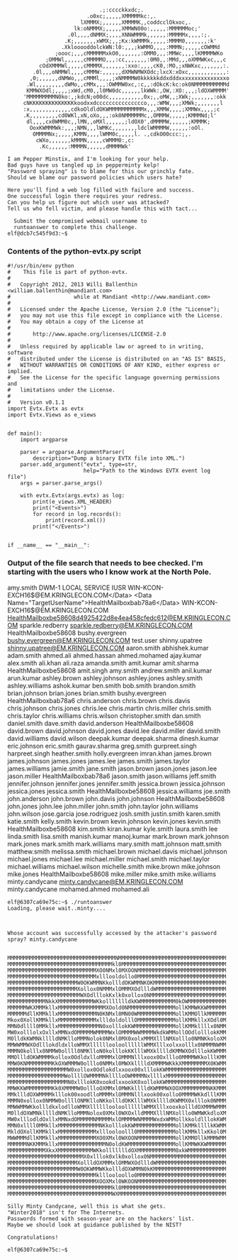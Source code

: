 

```
                                                                                
                             .;:cccckkxdc;.                                     
                         .o0xc;,,,,,XMMMMMkc:,.                                 
                       lXMMMX;,,,,,,XMMMMK,,coddcclOkxoc,.                      
                     lk:oNMMMX;,,,,,XMMWN00o:,,,,,:MMMMMMoc;'                   
                   .0l,,,,dNMMX;,,,,XNNWMMMk,,,,,,:MMMMMx,,,,:;.                
                  .K;,,,,,,,xWMX;,,;Kx:kWMMMk,,,,,:MMMM0,,,,,,,:k'              
                 .XklooooddolckWN:l0:,,,;kWMMO,,,,:MMMN;,,,,,cOWMMd             
               ;oooc;,,,cMMMMMMxkO0,,,,,,,:OMM0,,,:MMWc,,,,lKMMMMWKo            
            ;OMMWl,,,,,,cMMMMMO,,,:cc,,,,,,,:0M0,,:MMd,,,oXMMWKxc,,,c           
          cOdXMMMWl,,,,,cMMMMX,,,,,,,:xxo:,,,,cK0,:MO,;xNWKxc,,,,,,,:.          
        .0l,,,oNMMWl,,,,cMMMW:,,,,,,dXMWNMWXOdc;lxcX:xOxc,,,,,,,,,,,,:          
       ,0;,,,,,,dNMWo,,,cMMMl,,,,;xNMMMMW0kkkkkkddxdddxxxxxxxxxxxxxxxo          
      .Wl,,,,,,,,,dWMo,,cMMx,,,:OWMMW0xc,:c,,:dOkcK:kc:ok0NMMMMMMMMMMd          
      KMMWXOdl;,,,,;xWd,cM0,,l0MW0dc,,,,,,lkWWk:,OW,:XO:,,,;ldOXWMMMM'          
     'MMMMMMMMMN0ko:,;kdcN;o00dc,,,,,,,,,,,0x;,,oMW,,;XWk;,,,,,,,:okk           
     cNKKKKKKKKKKKKKKkoodxxdccccccccccccccco,,,:WMW,,,;XMWk;,,,,,,,l            
     :x,,,,,,,,,,,,,cdkoOldldOKWMMMMMMMMMMMx,,,XMMW,,,,;XMMWx,,,,;c             
     .K,,,,,,,,,cd0WKl,xN,oXo,,,:ok0NMMMMMMc,,OMMMW,,,,,;KMMMNd;l'              
      dl,,,,cx0WMM0c,,lMN,,oMXl,,,,,,;ldOX0',dMMMMW,,,,,,;KMMMK;                
       OoxKWMMMWk:,,,;NMN,,,lWMKc,,,,,,,,ldclWMMMMW,,,,,,:oOl.                  
        OMMMMNx;,,,,,KMMN,,,,lWMM0c,,,,,l. .,cdkO00ccc:;,.                      
         cWXo,,,,,,,kMMMN,,,,,cWMMM0:,c:                                        
          .Kc,,,,,,:MMMMN,,,,,,dMMMMWk'                                         

I am Pepper Minstix, and I'm looking for your help.
Bad guys have us tangled up in pepperminty kelp!
"Password spraying" is to blame for this our grinchly fate.
Should we blame our password policies which users hate?

Here you'll find a web log filled with failure and success.
One successful login there requires your redress.
Can you help us figure out which user was attacked?
Tell us who fell victim, and please handle this with tact...

  Submit the compromised webmail username to 
  runtoanswer to complete this challenge.
elf@dcb7c545f9d3:~$ 
```


### Contents of the python-evtx.py script
```
#!/usr/bin/env python
#    This file is part of python-evtx.
#
#   Copyright 2012, 2013 Willi Ballenthin <william.ballenthin@mandiant.com>
#                    while at Mandiant <http://www.mandiant.com>
#
#   Licensed under the Apache License, Version 2.0 (the "License");
#   you may not use this file except in compliance with the License.
#   You may obtain a copy of the License at
#
#       http://www.apache.org/licenses/LICENSE-2.0
#
#   Unless required by applicable law or agreed to in writing, software
#   distributed under the License is distributed on an "AS IS" BASIS,
#   WITHOUT WARRANTIES OR CONDITIONS OF ANY KIND, either express or implied.
#   See the License for the specific language governing permissions and
#   limitations under the License.
#
#   Version v0.1.1
import Evtx.Evtx as evtx
import Evtx.Views as e_views


def main():
    import argparse

    parser = argparse.ArgumentParser(
        description="Dump a binary EVTX file into XML.")
    parser.add_argument("evtx", type=str,
                        help="Path to the Windows EVTX event log file")
    args = parser.parse_args()

    with evtx.Evtx(args.evtx) as log:
        print(e_views.XML_HEADER)
        print("<Events>")
        for record in log.records():
            print(record.xml())
        print("</Events>")


if __name__ == "__main__":
```


### Output of the file search that needs to bee checked.  I'm starting with the users who I know work at the North Pole.

<Data Name="TargetUserName">amy.smith</Data>
<Data Name="TargetUserName">DWM-1</Data>
<Data Name="TargetUserName">LOCAL SERVICE</Data>
<Data Name="TargetUserName">IUSR</Data>
<EventData><Data Name="TargetUserName">WIN-KCON-EXCH16$@EM.KRINGLECON.COM</Data>
<Data Name="TargetUserName">HealthMailboxbab78a6</Data>
WIN-KCON-EXCH16$@EM.KRINGLECON.COM
<Data Name="TargetUserName">HealthMailboxbe58608d4925422d8e4ea458cfedc612@EM.KRINGLECON.COM</Data>
<EventData><Data Name="TargetUserName">sparkle.redberry</Data>
<EventData><Data Name="TargetUserName">sparkle.redberry@EM.KRINGLECON.COM</Data>
<Data Name="TargetUserName">HealthMailboxbe58608</Data>
<EventData><Data Name="TargetUserName">bushy.evergreen</Data>
<EventData><Data Name="TargetUserName">bushy.evergreen@EM.KRINGLECON.COM</Data>
<Data Name="TargetUserName">test.user</Data>
<EventData><Data Name="TargetUserName">shinny.upatree</Data>
<EventData><Data Name="TargetUserName">shinny.upatree@EM.KRINGLECON.COM</Data>
<Data Name="TargetUserName">aaron.smith</Data>
<Data Name="TargetUserName">abhishek.kumar</Data>
<Data Name="TargetUserName">adam.smith</Data>
<Data Name="TargetUserName">ahmed.ali</Data>
<Data Name="TargetUserName">ahmed.hassan</Data>
<Data Name="TargetUserName">ahmed.mohamed</Data>
<Data Name="TargetUserName">ajay.kumar</Data>
<Data Name="TargetUserName">alex.smith</Data>
<Data Name="TargetUserName">ali.khan</Data>
<Data Name="TargetUserName">ali.raza</Data>
<Data Name="TargetUserName">amanda.smith</Data>
<Data Name="TargetUserName">amit.kumar</Data>
<Data Name="TargetUserName">amit.sharma</Data>
<Data Name="TargetUserName">HealthMailboxbe58608</Data>
<Data Name="TargetUserName">amit.singh</Data>
<Data Name="TargetUserName">amy.smith</Data>
<Data Name="TargetUserName">andrew.smith</Data>
<Data Name="TargetUserName">anil.kumar</Data>
<Data Name="TargetUserName">arun.kumar</Data>
<Data Name="TargetUserName">ashley.brown</Data>
<Data Name="TargetUserName">ashley.johnson</Data>
<Data Name="TargetUserName">ashley.jones</Data>
<Data Name="TargetUserName">ashley.smith</Data>
<Data Name="TargetUserName">ashley.williams</Data>
<Data Name="TargetUserName">ashok.kumar</Data>
<Data Name="TargetUserName">ben.smith</Data>
<Data Name="TargetUserName">bob.smith</Data>
<Data Name="TargetUserName">brandon.smith</Data>
<Data Name="TargetUserName">brian.johnson</Data>
<Data Name="TargetUserName">brian.jones</Data>
<Data Name="TargetUserName">brian.smith</Data>
<Data Name="TargetUserName">bushy.evergreen</Data>
<Data Name="TargetUserName">HealthMailboxbab78a6</Data>
<Data Name="TargetUserName">chris.anderson</Data>
<Data Name="TargetUserName">chris.brown</Data>
<Data Name="TargetUserName">chris.davis</Data>
<Data Name="TargetUserName">chris.johnson</Data>
<Data Name="TargetUserName">chris.jones</Data>
<Data Name="TargetUserName">chris.lee</Data>
<Data Name="TargetUserName">chris.martin</Data>
<Data Name="TargetUserName">chris.miller</Data>
<Data Name="TargetUserName">chris.smith</Data>
<Data Name="TargetUserName">chris.taylor</Data>
<Data Name="TargetUserName">chris.williams</Data>
<Data Name="TargetUserName">chris.wilson</Data>
<Data Name="TargetUserName">christopher.smith</Data>
<Data Name="TargetUserName">dan.smith</Data>
<Data Name="TargetUserName">daniel.smith</Data>
<Data Name="TargetUserName">dave.smith</Data>
<Data Name="TargetUserName">david.anderson</Data>
<Data Name="TargetUserName">HealthMailboxbe58608</Data>
<Data Name="TargetUserName">david.brown</Data>
<Data Name="TargetUserName">david.johnson</Data>
<Data Name="TargetUserName">david.jones</Data>
<Data Name="TargetUserName">david.lee</Data>
<Data Name="TargetUserName">david.miller</Data>
<Data Name="TargetUserName">david.smith</Data>
<Data Name="TargetUserName">david.williams</Data>
<Data Name="TargetUserName">david.wilson</Data>
<Data Name="TargetUserName">deepak.kumar</Data>
<Data Name="TargetUserName">deepak.sharma</Data>
<Data Name="TargetUserName">dinesh.kumar</Data>
<Data Name="TargetUserName">eric.johnson</Data>
<Data Name="TargetUserName">eric.smith</Data>
<Data Name="TargetUserName">gaurav.sharma</Data>
<Data Name="TargetUserName">greg.smith</Data>
<Data Name="TargetUserName">gurpreet.singh</Data>
<Data Name="TargetUserName">harpreet.singh</Data>
<Data Name="TargetUserName">heather.smith</Data>
<Data Name="TargetUserName">holly.evergreen</Data>
<Data Name="TargetUserName">imran.khan</Data>
<Data Name="TargetUserName">james.brown</Data>
<Data Name="TargetUserName">james.johnson</Data>
<Data Name="TargetUserName">james.jones</Data>
<Data Name="TargetUserName">james.lee</Data>
<Data Name="TargetUserName">james.smith</Data>
<Data Name="TargetUserName">james.taylor</Data>
<Data Name="TargetUserName">james.williams</Data>
<Data Name="TargetUserName">jamie.smith</Data>
<Data Name="TargetUserName">jane.smith</Data>
<Data Name="TargetUserName">jason.brown</Data>
<Data Name="TargetUserName">jason.jones</Data>
<Data Name="TargetUserName">jason.lee</Data>
<Data Name="TargetUserName">jason.miller</Data>
<Data Name="TargetUserName">HealthMailboxbab78a6</Data>
<Data Name="TargetUserName">jason.smith</Data>
<Data Name="TargetUserName">jason.williams</Data>
<Data Name="TargetUserName">jeff.smith</Data>
<Data Name="TargetUserName">jennifer.johnson</Data>
<Data Name="TargetUserName">jennifer.jones</Data>
<Data Name="TargetUserName">jennifer.smith</Data>
<Data Name="TargetUserName">jessica.brown</Data>
<Data Name="TargetUserName">jessica.johnson</Data>
<Data Name="TargetUserName">jessica.jones</Data>
<Data Name="TargetUserName">jessica.smith</Data>
<Data Name="TargetUserName">HealthMailboxbe58608</Data>
<Data Name="TargetUserName">jessica.williams</Data>
<Data Name="TargetUserName">joe.smith</Data>
<Data Name="TargetUserName">john.anderson</Data>
<Data Name="TargetUserName">john.brown</Data>
<Data Name="TargetUserName">john.davis</Data>
<Data Name="TargetUserName">john.johnson</Data>
<Data Name="TargetUserName">HealthMailboxbe58608</Data>
<Data Name="TargetUserName">john.jones</Data>
<Data Name="TargetUserName">john.lee</Data>
<Data Name="TargetUserName">john.miller</Data>
<Data Name="TargetUserName">john.smith</Data>
<Data Name="TargetUserName">john.taylor</Data>
<Data Name="TargetUserName">john.williams</Data>
<Data Name="TargetUserName">john.wilson</Data>
<Data Name="TargetUserName">jose.garcia</Data>
<Data Name="TargetUserName">jose.rodriguez</Data>
<Data Name="TargetUserName">josh.smith</Data>
<Data Name="TargetUserName">justin.smith</Data>
<Data Name="TargetUserName">karen.smith</Data>
<Data Name="TargetUserName">katie.smith</Data>
<Data Name="TargetUserName">kelly.smith</Data>
<Data Name="TargetUserName">kevin.brown</Data>
<Data Name="TargetUserName">kevin.johnson</Data>
<Data Name="TargetUserName">kevin.jones</Data>
<Data Name="TargetUserName">kevin.smith</Data>
<Data Name="TargetUserName">HealthMailboxbe58608</Data>
<Data Name="TargetUserName">kim.smith</Data>
<Data Name="TargetUserName">kiran.kumar</Data>
<Data Name="TargetUserName">kyle.smith</Data>
<Data Name="TargetUserName">laura.smith</Data>
<Data Name="TargetUserName">lee</Data>
<Data Name="TargetUserName">linda.smith</Data>
<Data Name="TargetUserName">lisa.smith</Data>
<Data Name="TargetUserName">manish.kumar</Data>
<Data Name="TargetUserName">manoj.kumar</Data>
<Data Name="TargetUserName">mark.brown</Data>
<Data Name="TargetUserName">mark.johnson</Data>
<Data Name="TargetUserName">mark.jones</Data>
<Data Name="TargetUserName">mark.smith</Data>
<Data Name="TargetUserName">mark.williams</Data>
<Data Name="TargetUserName">mary.smith</Data>
<Data Name="TargetUserName">matt.johnson</Data>
<Data Name="TargetUserName">matt.smith</Data>
<Data Name="TargetUserName">matthew.smith</Data>
<Data Name="TargetUserName">melissa.smith</Data>
<Data Name="TargetUserName">michael.brown</Data>
<Data Name="TargetUserName">michael.davis</Data>
<Data Name="TargetUserName">michael.johnson</Data>
<Data Name="TargetUserName">michael.jones</Data>
<Data Name="TargetUserName">michael.lee</Data>
<Data Name="TargetUserName">michael.miller</Data>
<Data Name="TargetUserName">michael.smith</Data>
<Data Name="TargetUserName">michael.taylor</Data>
<Data Name="TargetUserName">michael.williams</Data>
<Data Name="TargetUserName">michael.wilson</Data>
<Data Name="TargetUserName">michelle.smith</Data>
<Data Name="TargetUserName">mike.brown</Data>
<Data Name="TargetUserName">mike.johnson</Data>
<Data Name="TargetUserName">mike.jones</Data>
<Data Name="TargetUserName">HealthMailboxbe58608</Data>
<Data Name="TargetUserName">mike.miller</Data>
<Data Name="TargetUserName">mike.smith</Data>
<Data Name="TargetUserName">mike.williams</Data>
<EventData><Data Name="TargetUserName">minty.candycane</Data>
<EventData><Data Name="TargetUserName">minty.candycane@EM.KRINGLECON.COM</Data>
<Data Name="TargetUserName">minty.candycane</Data>
<Data Name="TargetUserName">mohamed.ahmed</Data>
<Data Name="TargetUserName">mohamed.ali</Data>



```
elf@6307ca69e75c:~$ ./runtoanswer 
Loading, please wait..minty....



Whose account was successfully accessed by the attacker's password spray? minty.candycane


MMMMMMMMMMMMMMMMMMMMMMMMMMMMMMMMMMNMMMMMMMMMMMMMMMMMMMMMMMMMMMMMMMMMM
MMMMMMMMMMMMMMMMMMMMMMMMMMMMMMMMMkl0MMMMMMMMMMMMMMMMMMMMMMMMMMMMMMMMM
MMMMMMMMMMMMMMMMMMMMMMMMMMMMXO0NMxl0MXOONMMMMMMMMMMMMMMMMMMMMMMMMMMMM
MMMMMMMMMMMMMMMMMMMMMMMMMMMMxlllooldollo0MMMMMMMMMMMMMMMMMMMMMMMMMMMM
MMMMMMMMMMMMMMMMMMMMMMW0OKWMMNKkollldOKWMMNKOKMMMMMMMMMMMMMMMMMMMMMMM
MMMMMMMMMMMMMMMMMMMMMMXollox0NMMMxlOMMMXOdllldWMMMMMMMMMMMMMMMMMMMMMM
MMMMMMMMMMMMMMMMMMMMMMMWXOdlllokKxlk0xollox0NMMMMMMMMMMMMMMMMMMMMMMMM
MMMMMMMMMMMMNkkXMMMMMMMMMMMWKkollllllldkKWMMMMMMMMMMM0kOWMMMMMMMMMMMM
MMMMMMWKXMMMkllxMMMMMMMMMMMMMMMXOold0NMMMMMMMMMMMMMMMollKMMWKKWMMMMMM
MMMMMMdllKMMkllxMMMMMMMMMMMMN0KNMxl0MN00WMMMMMMMMMMMMollKMMOllkMMMMMM
Mkox0XollKMMkllxMMMMMMMMMMMMxllldoldolllOMMMMMMMMMMMMollKMMkllxXOdl0M
MMN0dllll0MMkllxMMMMMMMMMMMMMN0xolllokKWMMMMMMMMMMMMMollKMMkllllx0NMM
MW0xolllolxOxllxMMNxdOMMMMMWMMMMWxlOMMMMWWMMMMWkdkWMMollOOdlolllokKMM
M0lldkKWMNklllldNMKlloMMMNolok0NMxl0MX0xolxMMMXlllNMXolllo0NMNKkoloXM
MMWWMMWXOdlllokdldxlloWMMXllllllooloollllllWMMXlllxolxxolllx0NMMMNWMM
MMMN0kolllx0NMMW0ollll0NMKlloN0kolllokKKlllWMXklllldKMMWXOdlllokKWMMM
MMOllldOKWMMMMkollox0OdldxlloMMMMxlOMMMNlllxoox0Oxlllo0MMMMWKkolllKMM
MMW0KNMMMMMMMMKkOXWMMMW0olllo0NMMxl0MWXklllldXMMMMWKkkXMMMMMMMMX0KWMM
MMMMMMMMMMMMMMMMMMMW0xollox0Odlokdlxxoox00xlllokKWMMMMMMMMMMMMMMMMMMM
MMMMMMMMMMMMMMMMMMWollllOWMMMMNklllloOWMMMMNxllllxMMMMMMMMMMMMMMMMMMM
MMMMMMMMMMMMMMMMMMMN0xlllokK0xookdlxxookK0xollokKWMMMMMMMMMMMMMMMMMMM
MMWKKWMMMMMMMMKk0XMMMMW0ollloOXMMxl0MWKklllldKWMMMWXOOXMMMMMMMMNKKMMM
MMkllldOXWMMMMklllok00xoodlloMMMMxlOMMMNlllxook00xollo0MMMMWKkdlllKMM
MMMN0xollox0NMMW0ollllONMKlloNKkollldOKKlllWMXklllldKWMMX0xlllok0NMMM
MMWWMMWKkollldkxlodlloWMMXllllllooloollllllWMMXlllxooxkollldOXMMMWMMM
M0lldOXWMNklllldNMKlloMMMNolox0XMxl0WXOxlldMMMXlllNMXolllo0WMWKkdloXM
MW0xlllodldOxllxMMNxdOMMMMMNMMMMMxlOMMMMWNMMMMWxdxWMMollkkoldlllokKWM
MMN0xllll0MMkllxMMMMMMMMMMMMMNKkolllokKWMMMMMMMMMMMMMollKMMkllllkKWMM
MkldOXollKMMkllxMMMMMMMMMMMMxlllooloolll0MMMMMMMMMMMMollKMMkllxKkol0M
MWWMMMdllKMMkllxMMMMMMMMMMMMXO0XMxl0WXOONMMMMMMMMMMMMollKMMOllkMMMWMM
MMMMMMNKKMMMkllxMMMMMMMMMMMMMMMN0oldKWMMMMMMMMMMMMMMMollKMMWKKWMMMMMM
MMMMMMMMMMMMXkxXMMMMMMMMMMMWKkollllllldOXMMMMMMMMMMMM0xkWMMMMMMMMMMMM
MMMMMMMMMMMMMMMMMMMMMMMMX0xlllok0xlk0xollox0NMMMMMMMMMMMMMMMMMMMMMMMM
MMMMMMMMMMMMMMMMMMMMMMXollldOXMMMxlOMMWXOdllldWMMMMMMMMMMMMMMMMMMMMMM
MMMMMMMMMMMMMMMMMMMMMMW0OKWMMWKkollldOXWMMN0kKMMMMMMMMMMMMMMMMMMMMMMM
MMMMMMMMMMMMMMMMMMMMMMMMMMMMklllooloollo0MMMMMMMMMMMMMMMMMMMMMMMMMMMM
MMMMMMMMMMMMMMMMMMMMMMMMMMMMXOOXMxl0WKOONMMMMMMMMMMMMMMMMMMMMMMMMMMMM
MMMMMMMMMMMMMMMMMMMMMMMMMMMMMMMMMkl0MMMMMMMMMMMMMMMMMMMMMMMMMMMMMMMMM
MMMMMMMMMMMMMMMMMMMMMMMMMMMMMMMMMWXMMMMMMMMMMMMMMMMMMMMMMMMMMMMMMMMMM

Silly Minty Candycane, well this is what she gets.
"Winter2018" isn't for The Internets.
Passwords formed with season-year are on the hackers' list.
Maybe we should look at guidance published by the NIST?

Congratulations!

elf@6307ca69e75c:~$ 
```